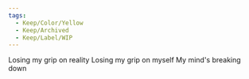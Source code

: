 ```yaml
---
tags:
  - Keep/Color/Yellow
  - Keep/Archived
  - Keep/Label/WIP
---
```


Losing my grip on reality
Losing my grip on myself
My mind's breaking down